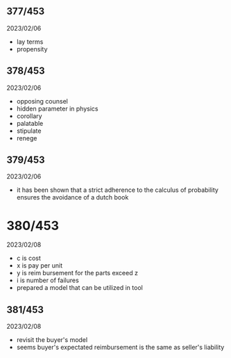 ## 377/453

2023/02/06

- lay terms
- propensity

## 378/453

2023/02/06

- opposing counsel
- hidden parameter in physics
- corollary
- palatable
- stipulate
- renege

## 379/453

2023/02/06

- it has been shown that a strict adherence to the calculus of probability ensures the avoidance of a dutch book

# 380/453

2023/02/08

- c is cost
- x is pay per unit
- y is reim bursement for the parts exceed z
- i is number of failures
- prepared a model that can be utilized in tool

## 381/453

2023/02/08

- revisit the buyer's model
- seems buyer's expectated reimbursement is the same as seller's liability
